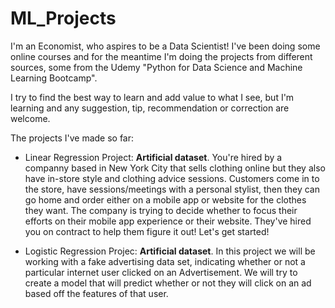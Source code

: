 # ML_Projects

I'm an Economist, who aspires to be a Data Scientist! 
I've been doing some online courses and for the meantime I'm doing the projects from different sources, some from the Udemy "Python for Data Science and Machine Learning Bootcamp".

I try to find the best way to learn and add value to what I see, but I'm learning and any suggestion, tip, recommendation or correction are welcome.

The projects I've made so far:

* Linear Regression Project: **Artificial dataset**. 
You're hired by a companny based in New York City that sells clothing online but they also have in-store style and clothing advice sessions. Customers come in to the store, have sessions/meetings with a personal stylist, then they can go home and order either on a mobile app or website for the clothes they want.
The company is trying to decide whether to focus their efforts on their mobile app experience or their website. 
They've hired you on contract to help them figure it out! Let's get started!

* Logistic Regression Projec: **Artificial dataset**.
In this project we will be working with a fake advertising data set, indicating whether or not a particular internet user clicked on an Advertisement. We will try to create a model that will predict whether or not they will click on an ad based off the features of that user.
